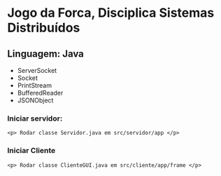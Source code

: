 # Jogo da Forca, Disciplica Sistemas Distribuídos

## Linguagem: Java

<ul>
	<li>ServerSocket</li>
	<li>Socket</li>
	<li>PrintStream</li>
	<li>BufferedReader</li>
	<li>JSONObject</li>
</ul>


### Iniciar servidor:
	<p> Rodar classe Servidor.java em src/servidor/app </p>

### Iniciar Cliente
	<p> Rodar classe ClienteGUI.java em src/cliente/app/frame </p>